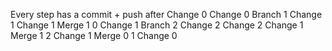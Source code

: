 Every step has a commit + push after
Change 0
Change 0
Branch 1
Change 1
Change 1
Merge 1 0
Change 1
Branch 2
Change 2
Change 2
Change 1
Merge 1 2
Change 1
Merge 0 1
Change 0